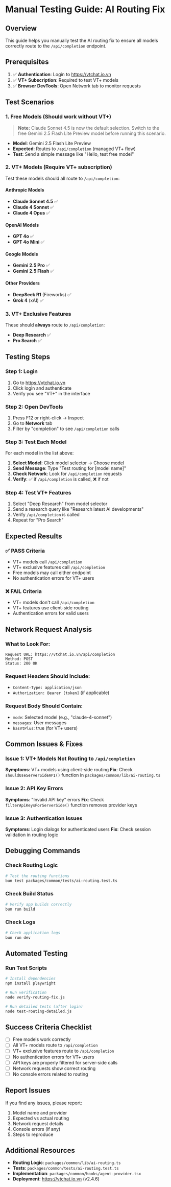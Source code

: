 # Manual Testing Guide: AI Routing Fix

## Overview

This guide helps you manually test the AI routing fix to ensure all models correctly route to the `/api/completion` endpoint.

## Prerequisites

1. ✅ **Authentication**: Login to https://vtchat.io.vn
2. ✅ **VT+ Subscription**: Required to test VT+ models
3. ✅ **Browser DevTools**: Open Network tab to monitor requests

## Test Scenarios

### 1. Free Models (Should work without VT+)

> **Note:** Claude Sonnet 4.5 is now the default selection. Switch to the free Gemini 2.5 Flash Lite
> Preview model before running this scenario.

- **Model**: Gemini 2.5 Flash Lite Preview
- **Expected**: Routes to `/api/completion` (managed VT+ flow)
- **Test**: Send a simple message like "Hello, test free model"

### 2. VT+ Models (Require VT+ subscription)

Test these models should all route to `/api/completion`:

#### Anthropic Models

- **Claude Sonnet 4.5** ✅
- **Claude 4 Sonnet** ✅
- **Claude 4 Opus** ✅

#### OpenAI Models

- **GPT 4o** ✅
- **GPT 4o Mini** ✅

#### Google Models

- **Gemini 2.5 Pro** ✅
- **Gemini 2.5 Flash** ✅

#### Other Providers

- **DeepSeek R1** (Fireworks) ✅
- **Grok 4** (xAI) ✅

### 3. VT+ Exclusive Features

These should **always** route to `/api/completion`:

- **Deep Research** ✅
- **Pro Search** ✅

## Testing Steps

### Step 1: Login

1. Go to https://vtchat.io.vn
2. Click login and authenticate
3. Verify you see "VT+" in the interface

### Step 2: Open DevTools

1. Press F12 or right-click → Inspect
2. Go to **Network** tab
3. Filter by "completion" to see `/api/completion` calls

### Step 3: Test Each Model

For each model in the list above:

1. **Select Model**: Click model selector → Choose model
2. **Send Message**: Type "Test routing for [model name]"
3. **Check Network**: Look for `/api/completion` requests
4. **Verify**: ✅ if `/api/completion` is called, ❌ if not

### Step 4: Test VT+ Features

1. Select "Deep Research" from model selector
2. Send a research query like "Research latest AI developments"
3. Verify `/api/completion` is called
4. Repeat for "Pro Search"

## Expected Results

### ✅ PASS Criteria

- VT+ models call `/api/completion`
- VT+ exclusive features call `/api/completion`
- Free models may call either endpoint
- No authentication errors for VT+ users

### ❌ FAIL Criteria

- VT+ models don't call `/api/completion`
- VT+ features use client-side routing
- Authentication errors for valid users

## Network Request Analysis

### What to Look For:

```
Request URL: https://vtchat.io.vn/api/completion
Method: POST
Status: 200 OK
```

### Request Headers Should Include:

- `Content-Type: application/json`
- `Authorization: Bearer [token]` (if applicable)

### Request Body Should Contain:

- `mode`: Selected model (e.g., "claude-4-sonnet")
- `messages`: User messages
- `hasVtPlus`: true (for VT+ users)

## Common Issues & Fixes

### Issue 1: VT+ Models Not Routing to `/api/completion`

**Symptoms**: VT+ models using client-side routing
**Fix**: Check `shouldUseServerSideAPI()` function in `packages/common/lib/ai-routing.ts`

### Issue 2: API Key Errors

**Symptoms**: "Invalid API key" errors
**Fix**: Check `filterApiKeysForServerSide()` function removes provider keys

### Issue 3: Authentication Issues

**Symptoms**: Login dialogs for authenticated users
**Fix**: Check session validation in routing logic

## Debugging Commands

### Check Routing Logic

```bash
# Test the routing functions
bun test packages/common/tests/ai-routing.test.ts
```

### Check Build Status

```bash
# Verify app builds correctly
bun run build
```

### Check Logs

```bash
# Check application logs
bun run dev
```

## Automated Testing

### Run Test Scripts

```bash
# Install dependencies
npm install playwright

# Run verification
node verify-routing-fix.js

# Run detailed tests (after login)
node test-routing-detailed.js
```

## Success Criteria Checklist

- [ ] Free models work correctly
- [ ] All VT+ models route to `/api/completion`
- [ ] VT+ exclusive features route to `/api/completion`
- [ ] No authentication errors for VT+ users
- [ ] API keys are properly filtered for server-side calls
- [ ] Network requests show correct routing
- [ ] No console errors related to routing

## Report Issues

If you find any issues, please report:

1. Model name and provider
2. Expected vs actual routing
3. Network request details
4. Console errors (if any)
5. Steps to reproduce

## Additional Resources

- **Routing Logic**: `packages/common/lib/ai-routing.ts`
- **Tests**: `packages/common/tests/ai-routing.test.ts`
- **Implementation**: `packages/common/hooks/agent-provider.tsx`
- **Deployment**: https://vtchat.io.vn (v2.4.6)
